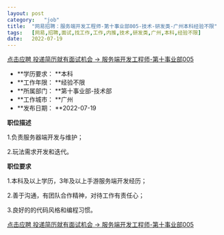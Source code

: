 ```yaml
---
layout:	post
category:	"job"
title:	"网易招聘：服务端开发工程师-第十事业部005-技术-研发类-广州本科经验不限"
tags:	[网易,招聘,面试,找工作,工作,内推,技术,研发类,广州,本科,经验不限]
date:	2022-07-19
---
```


[点击应聘 投递简历就有面试机会 ->  服务端开发工程师-第十事业部005](http://mobile.bole.netease.com/bole/boleDetail?id=37478&employeeId=346f03c3cda5f04c&key=all)



- **学历要求： **本科
- **工作年限： **经验不限
- **所属部门： **第十事业部-技术部
- **工作城市： **广州
- **发布日期： **2022-07-19



**职位描述**

1.负责服务器端开发与维护；

2.玩法需求开发和迭代。



**职位要求**

1.本科及以上学历，3年及以上手游服务端开发经历；

2.善于沟通，有团队合作精神，对待工作有责任心；

3.良好的的代码风格和编程习惯。



[点击应聘 投递简历就有面试机会 ->  服务端开发工程师-第十事业部005](http://mobile.bole.netease.com/bole/boleDetail?id=37478&employeeId=346f03c3cda5f04c&key=all)